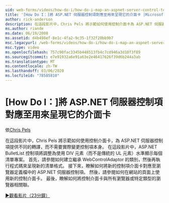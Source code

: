```yaml
---
uid: web-forms/videos/how-do-i/how-do-i-map-an-aspnet-server-control-to-the-adaptor-used-to-render-it
title: '[How Do I：]將 ASP.NET 伺服器控制項對應至用來呈現它的介面卡 |Microsoft Docs'
author: rick-anderson
description: 在這段影片中，Chris Pels 將示範如何使用控制介面卡為 ASP.NET 伺服器控制項提供不同的轉譯，而不需要實際變更 c 。
ms.author: riande
ms.date: 06/19/2008
ms.assetid: d4b498ef-8e1c-4fa2-9c35-1f32f20bb9b7
msc.legacyurl: /web-forms/videos/how-do-i/how-do-i-map-an-aspnet-server-control-to-the-adaptor-used-to-render-it
msc.type: video
ms.openlocfilehash: 757c90fac3345b448513fb4c7cd946a3d10f3f89
ms.sourcegitcommit: e7e91932a6e91a63e2e46417626f39d6b244a3ab
ms.translationtype: MT
ms.contentlocale: zh-TW
ms.lasthandoff: 03/06/2020
ms.locfileid: "78585810"
---
```

# <a name="how-do-i-map-an-aspnet-server-control-to-the-adaptor-used-to-render-it"></a>[How Do I：]將 ASP.NET 伺服器控制項對應至用來呈現它的介面卡

依[Chris Pels](https://twitter.com/chrispels)

在這段影片中，Chris Pels 將示範如何使用控制介面卡，為 ASP.NET 伺服器控制項提供不同的轉譯，而不需要實際變更控制項本身。 在這段影片中，ASP.NET BulletList 控制項將調整為使用 DIV 元素（而不是傳統的 UL 元素）水準顯示每個清單專案。 首先，請參閱如何建立繼承 WebControlAdaptor 的類別，然後再執行程式碼來呈現新的清單格式。 接下來，瞭解如何將新的控制項介面卡對應至瀏覽器定義檔中的 ASP.NET 伺服器控制項。 然後，請參閱如何在網站的頁面上使用新的控制介面卡。 最後，瞭解如何將控制介面卡與所有瀏覽器或特定類型的瀏覽器相關聯。

[&#9654;觀看影片（23分鐘）](https://channel9.msdn.com/Blogs/ASP-NET-Site-Videos/how-do-i-map-an-aspnet-server-control-to-the-adaptor-used-to-render-it)
